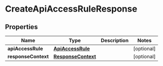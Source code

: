 

# CreateApiAccessRuleResponse


## Properties

| Name | Type | Description | Notes |
|------------ | ------------- | ------------- | -------------|
|**apiAccessRule** | [**ApiAccessRule**](ApiAccessRule.md) |  |  [optional] |
|**responseContext** | [**ResponseContext**](ResponseContext.md) |  |  [optional] |



